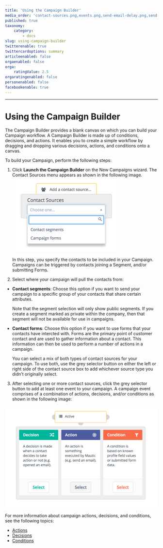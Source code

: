 ```yaml
---
title: 'Using the Campaign Builder'
media_order: 'contact-sources.png,events.png,send-email-delay.png,send-email-delay-nonaction.png,campaign-decisions.gif'
published: true
taxonomy:
    category:
        - docs
slug: using-campaign-builder
twitterenable: true
twittercardoptions: summary
articleenabled: false
orgaenabled: false
orga:
    ratingValue: 2.5
orgaratingenabled: false
personenabled: false
facebookenable: true
---
```


---------------------
# Using the Campaign Builder
The Campaign Builder provides a blank canvas on which you can build your Campaign workflow. A Campaign Builder is made up of conditions, decisions, and actions. It  enables you to create a simple workflow by dragging and dropping various decisions, actions, and conditions onto a canvas.


To build your Campaign, perform the following steps:

1. Click **Launch the Campaign Builder** on the New Campaigns wizard. The Contact Sources menu appears as shown in the following image.
![Screenshot of Contact Sources](contact-sources.png)

   In this step, you specify the contacts to be included in your Campaign. Campaigns can be triggered by contacts joining a Segment, and/or submitting Forms.

2. Select where your campaign will pull the  contacts from: 

 - **Contact segments**: Choose this option if you want to send your campaign to a specific group of your contacts that share certain attributes.<!-- Add example of one or two segments here. -->
 
    Note that the segment selection will only show public segments. If you create a segment marked as private within the company, then that segment will not be available for use in campaigns.

 - **Contact forms**: Choose this option if you want to use forms that your contacts have intercted with. Forms are the primary point of customer contact and are used to gather information about a contact. This information can then be used to perform a number of actions in a campaign. 
 
   You can select a mix of both types of contact sources for your campaign. To use both, use the grey selector button on either the left or right side of the contact source box to add whichever source type you didn’t originally select.

3. After selecting one or more contact sources, click the grey selector button to add at least one event to your campaign. A campaign event comprises of a combination of actions, decisions, and/or conditions as shown in the following image:


![](events.png)

For more information about campaign actions, decisions, and conditions, see the following topics:

 - [Actions][actions]
 - [Decisions][decisions]
 - [Conditions][conditions]



[actions]: </campaigns/using-campaign-builder/actions>
[decisions]: </campaigns/using-campaign-builder/decisions>
[Conditions]: </campaigns/using-campaign-builder/conditions>
